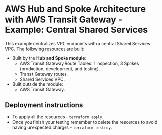 # AWS Hub and Spoke Architecture with AWS Transit Gateway - Example: Central Shared Services 

This example centralizes VPC endpoints with a central Shared Services VPC. The following resources are built:

- Built by the **Hub and Spoke module**:
  - AWS Transit Gateway Route Tables: 1 Inspection, 3 Spokes (production, development, and testing).
  - Transit Gateway routes.
  - Shared Services VPC.
- Built outside the module:
  - AWS Transit Gateway.

## Deployment instructions

* To apply all the resources - `terraform apply`.
* Once you finish your testing remember to delete the resources to avoid having unexpected charges - `terraform destroy`.